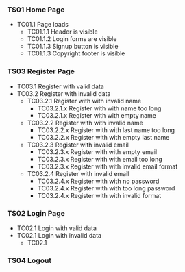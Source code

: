 ### TS01 Home Page
* TC01.1 Page loads  
    * TC01.1.1 Header is visible  
    * TC01.1.2 Login forms are visible
    * TC01.1.3 Signup button is visible
    * TC01.1.3 Copyright footer is visible

### TS03 Register Page
* TC03.1 Register with valid data  
* TC03.2 Register with invalid data  
    * TC03.2.1 Register with with invalid name  
        * TC03.2.1.x Register with with name too long  
        * TC03.2.1.x Register with with empty name  
    * TC03.2.2 Register with with invalid name  
        * TC03.2.2.x Register with with last name too long  
        * TC03.2.2.x Register with with empty last name  
    * TC03.2.3 Register with invalid email  
        * TC03.2.3.x Register with with empty email  
        * TC03.2.3.x Register with with email too long  
        * TC03.2.3.x Register with with invalid email format  
    * TC03.2.4 Register with invalid email  
        * TC03.2.4.x Register with with no password  
        * TC03.2.4.x Register with with too long password  
        * TC03.2.4.x Register with with invalid format  


### TS02 Login Page
* TC02.1 Login with valid data
* TC02.1 Login with invalid data
    * TC02.1 

### TS04 Logout